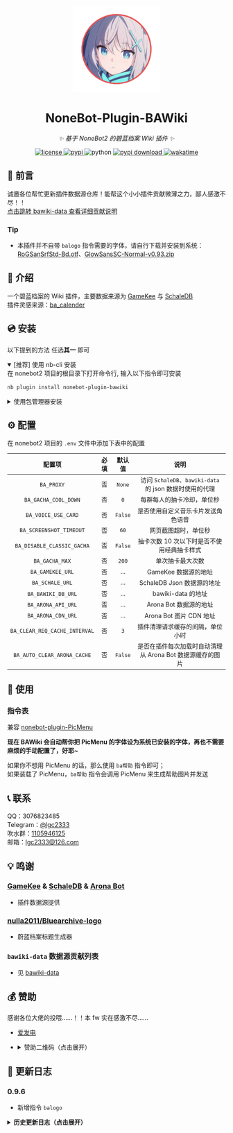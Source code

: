 <!-- markdownlint-disable MD033 MD036 MD041 -->

<div align="center">
  <a href="https://v2.nonebot.dev/store"><img src="https://raw.githubusercontent.com/lgc-NB2Dev/readme/main/bawiki/nonebot-plugin-bawiki.png" width="200" height="200" alt="BAWiki"></a>
</div>

<div align="center">

# NoneBot-Plugin-BAWiki

_✨ 基于 NoneBot2 的碧蓝档案 Wiki 插件 ✨_

<a href="./LICENSE">
    <img src="https://img.shields.io/github/license/lgc2333/nonebot-plugin-bawiki.svg" alt="license">
</a>
<a href="https://pypi.python.org/pypi/nonebot-plugin-bawiki">
    <img src="https://img.shields.io/pypi/v/nonebot-plugin-bawiki.svg" alt="pypi">
</a>
<img src="https://img.shields.io/badge/python-3.8+-blue.svg" alt="python">
<a href="https://pypi.python.org/pypi/nonebot-plugin-bawiki">
    <img src="https://img.shields.io/pypi/dm/nonebot-plugin-bawiki" alt="pypi download">
</a>
<a href="https://wakatime.com/badge/user/b61b0f9a-f40b-4c82-bc51-0a75c67bfccf/project/371bbbba-9dba-4e40-883c-72b688876575">
    <img src="https://wakatime.com/badge/user/b61b0f9a-f40b-4c82-bc51-0a75c67bfccf/project/371bbbba-9dba-4e40-883c-72b688876575.svg" alt="wakatime">
</a>

</div>

## 💬 前言

诚邀各位帮忙更新插件数据源仓库！能帮这个小小插件贡献微薄之力，鄙人感激不尽！！  
[点击跳转 bawiki-data 查看详细贡献说明](https://github.com/lgc2333/bawiki-data)

### Tip

- 本插件并不自带 `balogo` 指令需要的字体，请自行下载并安装到系统：  
  [RoGSanSrfStd-Bd.otf](https://raw.githubusercontent.com/lgc-NB2Dev/readme/main/bawiki/RoGSanSrfStd-Bd.otf)、[GlowSansSC-Normal-v0.93.zip](https://github.com/welai/glow-sans/releases/download/v0.93/GlowSansSC-Normal-v0.93.zip)

## 📖 介绍

一个碧蓝档案的 Wiki 插件，主要数据来源为 [GameKee](https://ba.gamekee.com/) 与 [SchaleDB](https://lonqie.github.io/SchaleDB/)  
插件灵感来源：[ba_calender](https://f.xiaolz.cn/forum.php?mod=viewthread&tid=145)

## 💿 安装

以下提到的方法 任选**其一** 即可

<details open>
<summary>[推荐] 使用 nb-cli 安装</summary>
在 nonebot2 项目的根目录下打开命令行, 输入以下指令即可安装

```bash
nb plugin install nonebot-plugin-bawiki
```

</details>

<details>
<summary>使用包管理器安装</summary>
在 nonebot2 项目的插件目录下, 打开命令行, 根据你使用的包管理器, 输入相应的安装命令

<details>
<summary>pip</summary>

```bash
pip install nonebot-plugin-bawiki
```

</details>
<details>
<summary>pdm</summary>

```bash
pdm add nonebot-plugin-bawiki
```

</details>
<details>
<summary>poetry</summary>

```bash
poetry add nonebot-plugin-bawiki
```

</details>
<details>
<summary>conda</summary>

```bash
conda install nonebot-plugin-bawiki
```

</details>

打开 nonebot2 项目根目录下的 `pyproject.toml` 文件, 在 `[tool.nonebot]` 部分的 `plugins` 项里追加写入

```toml
[tool.nonebot]
plugins = [
    # ...
    "nonebot_plugin_bawiki"
]
```

</details>

## ⚙️ 配置

在 nonebot2 项目的 `.env` 文件中添加下表中的配置

|            配置项             | 必填 | 默认值  |                           说明                            |
| :---------------------------: | :--: | :-----: | :-------------------------------------------------------: |
|          `BA_PROXY`           |  否  | `None`  |  访问 `SchaleDB`、`bawiki-data` 的 json 数据时使用的代理  |
|     `BA_GACHA_COOL_DOWN`      |  否  |   `0`   |                每群每人的抽卡冷却，单位秒                 |
|      `BA_VOICE_USE_CARD`      |  否  | `False` |            是否使用自定义音乐卡片发送角色语音             |
|    `BA_SCREENSHOT_TIMEOUT`    |  否  |  `60`   |                   网页截图超时，单位秒                    |
|  `BA_DISABLE_CLASSIC_GACHA`   |  否  | `False` |        抽卡次数 10 次以下时是否不使用经典抽卡样式         |
|        `BA_GACHA_MAX`         |  否  |  `200`  |                     单次抽卡最大次数                      |
|       `BA_GAMEKEE_URL`        |  否  |   ...   |                   GameKee 数据源的地址                    |
|        `BA_SCHALE_URL`        |  否  |   ...   |                SchaleDB Json 数据源的地址                 |
|      `BA_BAWIKI_DB_URL`       |  否  |   ...   |                    bawiki-data 的地址                     |
|      `BA_ARONA_API_URL`       |  否  |   ...   |                  Arona Bot 数据源的地址                   |
|      `BA_ARONA_CDN_URL`       |  否  |   ...   |                  Arona Bot 图片 CDN 地址                  |
| `BA_CLEAR_REQ_CACHE_INTERVAL` |  否  |   `3`   |             插件清理请求缓存的间隔，单位小时              |
|  `BA_AUTO_CLEAR_ARONA_CACHE`  |  否  | `False` | 是否在插件每次加载时自动清理从 Arona Bot 数据源缓存的图片 |

<!--
由于 CDN 可能并不给力，如果有条件的话本人推荐使用代理直接访问原地址，下面是对应 `.env` 配置：

```ini
BA_PROXY=http://127.0.0.1:7890
BA_SCHALE_URL=https://schale.gg/
BA_SCHALE_MIRROR_URL=https://schale.lgc2333.top/
BA_BAWIKI_DB_URL=https://bawiki.lgc2333.top/
```
-->

## 🎉 使用

### 指令表

兼容 [nonebot-plugin-PicMenu](https://github.com/hamo-reid/nonebot_plugin_PicMenu)

**现在 BAWiki 会自动帮你把 PicMenu 的字体设为系统已安装的字体，再也不需要麻烦的手动配置了，好耶~**

如果你不想用 PicMenu 的话，那么使用 `ba帮助` 指令即可；  
如果装载了 PicMenu，`ba帮助` 指令会调用 PicMenu 来生成帮助图片并发送

## 📞 联系

QQ：3076823485  
Telegram：[@lgc2333](https://t.me/lgc2333)  
吹水群：[1105946125](https://jq.qq.com/?_wv=1027&k=Z3n1MpEp)  
邮箱：<lgc2333@126.com>

## 💡 鸣谢

### [GameKee](https://ba.gamekee.com/) & [SchaleDB](https://lonqie.github.io/SchaleDB/) & [Arona Bot](https://doc.arona.diyigemt.com/api/)

- 插件数据源提供

### [nulla2011/Bluearchive-logo](https://github.com/nulla2011/Bluearchive-logo)

- 蔚蓝档案标题生成器

<!--
### [RainNight0](https://github.com/RainNight0)

- 日程表 html 模板提供（已弃用）
-->

### `bawiki-data` 数据源贡献列表

- 见 [bawiki-data](http://github.com/lgc2333/bawiki-data)

## 💰 赞助

感谢各位大佬的投喂……！！本 fw 实在感激不尽……

- [爱发电](https://afdian.net/@lgc2333)
- <details>
    <summary>赞助二维码（点击展开）</summary>

  ![讨饭](https://raw.githubusercontent.com/lgc2333/ShigureBotMenu/master/src/imgs/sponsor.png)

  </details>

## 📝 更新日志

### 0.9.6

- 新增指令 `balogo`

<details>
<summary><strong>历史更新日志（点击展开）</strong></summary>

### 0.9.5

- 修复由于 SchaleDB 数据结构变动导致的一些 Bug
- 抽卡总结图现在有半透明和圆角了

### 0.9.4

- 修复了三星爆率过高的 bug ([#47](https://github.com/lgc-NB2Dev/nonebot-plugin-bawiki/pull/47))

### 0.9.3

- 微调 `ba日程表` 指令：GameKee 源的日程表现在可以分服务器展示了，顺便修复了 SchaleDB 源日程的 Bug，详见指令帮助
- 现在在抽卡次数为 10 次以下时，默认使用经典抽卡样式（旧版的还原游戏的抽卡样式）
- 配置项变更：
  - 添加 `BA_DISABLE_CLASSIC_GACHA`

### 0.9.2

- `ba切换卡池` 指令现在不带参数时会显示所有卡池以供切换了

### 0.9.1

- 重构抽卡绘图部分、数据源没有池子数据时自动使用常驻池
- 将阿罗娜的回复变得更二次元了
- 配置项变更：
  - 添加 `BA_GACHA_MAX`

### 0.9.0

- 更新了 SchaleDB 页面的截图处理方式，现在可以支持源站与任何镜像了
- 添加国服前瞻获取，详见指令 `ba千里眼` 帮助
- 由于 CDN 域名过期，修改了默认源到原源
- 尝试修复 [#43](https://github.com/lgc-NB2Dev/nonebot-plugin-bawiki/issues/43) 与 [#46](https://github.com/lgc-NB2Dev/nonebot-plugin-bawiki/issues/46)
- 配置项变更：
  - 删除 `BA_SCHALE_MIRROR_URL`
  - 添加 `BA_SCREENSHOT_TIMEOUT`

### 0.8.6

- 修复 [#39](https://github.com/lgc-NB2Dev/nonebot-plugin-bawiki/issues/39)
- 尝试修复 [#45](https://github.com/lgc-NB2Dev/nonebot-plugin-bawiki/issues/45)

### 0.8.5

- 修复 [#41](https://github.com/lgc-NB2Dev/nonebot-plugin-bawiki/issues/41)
- 配置项 `BA_AUTO_CLEAR_ARONA_CACHE` 默认值改为 `False`

### 0.8.4

- 现在会对 GameKee 的日程表分页了
- `ba羁绊` 指令带图发送失败时会提醒用户
- 修复 `ba学生wiki` 截图失败的 bug，同时优化截图样式
- 漫画获取不再依赖 bawiki-data 数据源，现在直接从 GameKee 现爬；加入了搜索漫画功能，并且图片过多会使用合并转发的方式发送

### 0.8.3

- 修改缓存路径

### 0.8.2

- 修改了 `ba语音` 指令的特性，兼容了有中配语音的学生，请查看该指令帮助获取详细信息
- 删除了 `arona` 指令模糊搜索展示类别的功能，因为模糊搜索时 `type` 固定为 `0` 了

### 0.8.1

- 使用 `arona` 指令模糊搜索的时候会显示图片类别了

### 0.8.0

- 整理项目结构
- 添加内置帮助指令 `ba帮助`
- 添加 Arona Bot 数据源指令 `arona`
- 添加了配置项 `BA_ARONA_API_URL`、`BA_ARONA_CDN_URL`、`BA_CLEAR_REQ_CACHE_INTERVAL`、`BA_AUTO_CLEAR_ARONA_CACHE`
- 其他小更改（更换 `aiohttp` 为 `httpx` 等）

### 0.7.10

- 添加指令 `ba关卡`

### 0.7.9

- 添加配置项 `BA_VOICE_USE_CARD`

### 0.7.8

- 🎉 NoneBot 2.0 🚀

### 0.7.7

- 修复 bug

### 0.7.6

- 修复卡池为空不会提示的 bug

### 0.7.5

- 插件可以自动帮你配置 PicMenu 的字体了
- 给抽卡新增了冷却

### 0.7.2 ~ 0.7.4

- 修复 bug

### 0.7.1

- 更改配置项名称

### 0.7.0

- 修复 SchaleDB 源日程表出错的问题
- 添加了几个配置项，现在可以在 `.env` 文件中修改数据源链接了
- 修改了默认数据源链接
  - 买了七牛云的 CDN，设置的数据缓存 12 小时。不知道现在速度怎么样……
    希望不要有人故意搞我……  
    感谢大佬借用的已备案域名 [cyberczy.xyz](http://cyberczy.xyz/)！
- 其他小更改

### 0.6.4

- 修复由于 `imageutils` 接口改动造成的绘图失败的 bug

### 0.6.3

- 使用 `require` 加载依赖插件

### 0.6.2

- 修改日程表、羁绊查询的图片背景
- 加上日程表条目的圆角
- 更改 GameKee 日程表的排序方式

### 0.6.1

- 修复一处 Py 3.8 无法运行的代码

### 0.6.0

- 新指令 `ba抽卡` `ba切换卡池` `ba表情` `ba漫画`
- 更改 SchaleDB 日程表触发单国际服的指令判断（由包含`国际服`改为包含`国`）

### 0.5.2

- 新指令`ba语音`
- 修复`ba综合战术考试`的一些问题

### 0.5.1

- 新指令`ba互动家具`
- `ba国际服千里眼`指令的日期参数如果小于当前日期则会将日期向前推一年
- `ba日程表`的 SchaleDB 源如果没获取到数据则不会绘画那一部分
- `ba国际服千里眼`日期匹配 bug 修复

### 0.5.0

- 新数据源 [bawiki-data](http://github.com/lgc2333/bawiki-data)
- 新指令`ba角评`；`ba总力战`；`ba活动`；`ba综合战术考试`；`ba制造`；`ba国际服千里眼`；`ba清空缓存`
- 将`bal2d`指令改为`ba羁绊`别名
- 将`ba日程表`指令从网页截图改为 Pillow 画图；并修改了指令的参数解析方式
- 更改了`ba羁绊`指令的画图方式及底图
- 更改学生别名的匹配方式
- 学生别名等常量现在从 [bawiki-data](http://github.com/lgc2333/bawiki-data) 在线获取
- 新增请求接口的缓存机制，每 3 小时清空一次缓存
- 新增`PROXY`配置项
- 更改三级菜单排版

### 0.4.2

- `ba羁绊` `baL2D` 的 L2D 预览图改为实时从 GameKee 抓取

### 0.4.1

- 优化带括号学生名称的别名匹配

### 0.4.0

- `ba日程表`的`SchaleDB`数据源
- `ba学生图鉴` `ba羁绊` 数据源更换为`SchaleDB`
- 原`ba学生图鉴`修改为`ba学生wiki`

### 0.3.0

- 新指令 `baL2D`
- 新指令 `ba羁绊`

### 0.2.2

- 添加学生别名判断
- 修改日程表图片宽度

### 0.2.1

- 修改页面加载等待的事件，可能修复截图失败的问题

### 0.2.0

- 新指令 `ba新学生` （详情使用 [nonebot-plugin-PicMenu](https://github.com/hamo-reid/nonebot_plugin_PicMenu) 查看）

### 0.1.1

- 日程表改为以图片形式发送
- 日程表不会显示未开始的活动了
- 小 bug 修复
- ~~移除了 herobrine~~

</details>
